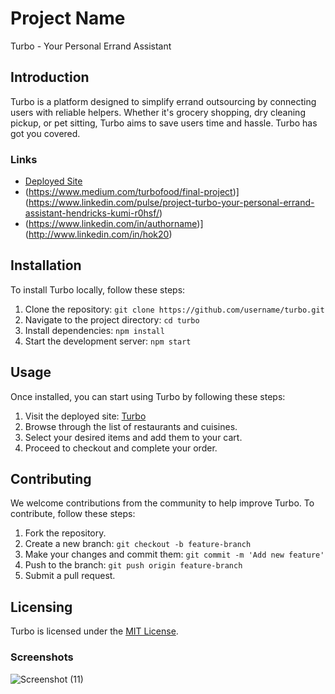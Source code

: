 # Project Name

Turbo - Your Personal Errand Assistant

## Introduction

Turbo is a platform designed to simplify errand outsourcing by connecting users with reliable helpers. Whether it's grocery shopping, dry cleaning pickup, or pet sitting, Turbo aims to save users time and hassle. Turbo has got you covered.

### Links

- [Deployed Site](https://www.turbofood.com)
- (https://www.medium.com/turbofood/final-project)](https://www.linkedin.com/pulse/project-turbo-your-personal-errand-assistant-hendricks-kumi-r0hsf/)
- (https://www.linkedin.com/in/authorname)](http://www.linkedin.com/in/hok20)

## Installation

To install Turbo locally, follow these steps:

1. Clone the repository: `git clone https://github.com/username/turbo.git`
2. Navigate to the project directory: `cd turbo`
3. Install dependencies: `npm install`
4. Start the development server: `npm start`

## Usage

Once installed, you can start using Turbo by following these steps:

1. Visit the deployed site: [Turbo](https://www.turbofood.com)
2. Browse through the list of restaurants and cuisines.
3. Select your desired items and add them to your cart.
4. Proceed to checkout and complete your order.

## Contributing

We welcome contributions from the community to help improve Turbo. To contribute, follow these steps:

1. Fork the repository.
2. Create a new branch: `git checkout -b feature-branch`
3. Make your changes and commit them: `git commit -m 'Add new feature'`
4. Push to the branch: `git push origin feature-branch`
5. Submit a pull request.


## Licensing

Turbo is licensed under the [MIT License](LICENSE).

### Screenshots

![Screenshot (11)](https://github.com/Kwesi20000/Turbo/assets/132357546/de82ea0f-1039-4712-ae33-d779aa72f466)
